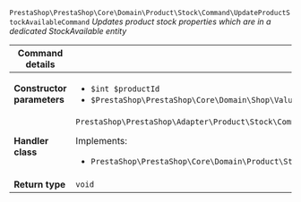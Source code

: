 `PrestaShop\PrestaShop\Core\Domain\Product\Stock\Command\UpdateProductStockAvailableCommand`
_Updates product stock properties which are in a dedicated StockAvailable entity_

| Command details            |    |
| -------------------------- | -- |
| **Constructor parameters** | <ul> <li>`$int $productId`</li>  <li>`$PrestaShop\PrestaShop\Core\Domain\Shop\ValueObject\ShopConstraint $shopConstraint`</li> </ul> |
| **Handler class**          | `PrestaShop\PrestaShop\Adapter\Product\Stock\CommandHandler\UpdateProductStockAvailableHandler`  <p> Implements: </p> <ul>  <li>`PrestaShop\PrestaShop\Core\Domain\Product\Stock\CommandHandler\UpdateProductStockHandlerInterface`</li>  |
| **Return type** |  `void`  |
